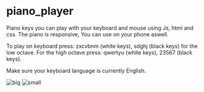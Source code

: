 # piano_player
Piano keys you can play with your keyboard and mouse using Js, html and css.
The piano is responsive, You can use on your phone aswell.


To play on keyboard press: zxcvbnm (white keys), sdghj (black keys) for the low octave.
For the high octave press: qwertyu (white keys), 23567 (black keys).

Make sure your keyboard language is currently English. 

![big](https://user-images.githubusercontent.com/78149229/115847591-ca543f80-a42b-11eb-9ead-93bb23de9808.png)
![small](https://user-images.githubusercontent.com/78149229/115847603-cc1e0300-a42b-11eb-91d7-dbbe846d255a.png)


